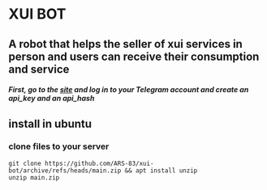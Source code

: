 # XUI BOT

## A robot that helps the seller of xui services in person and users can receive their consumption and service



##### First, go to the <a href="https://my.telegram.org">site</a> and log in to your Telegram account and create an api_key and an api_hash


## install in ubuntu

### clone files to your server
```code
git clone https://github.com/ARS-83/xui-bot/archive/refs/heads/main.zip && apt install unzip
unzip main.zip
```
